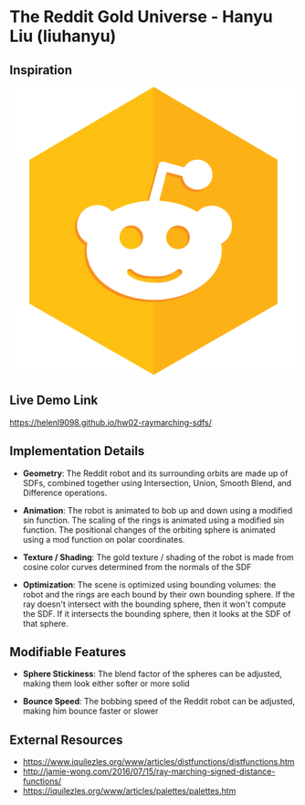 # The Reddit Gold Universe - Hanyu Liu (liuhanyu)

## Inspiration
![](media.png)

## Live Demo Link 

https://helenl9098.github.io/hw02-raymarching-sdfs/

## Implementation Details

- __Geometry__: The Reddit robot and its surrounding orbits are made up of SDFs, combined together using Intersection, Union, Smooth Blend, and Difference operations.


- __Animation__: The robot is animated to bob up and down using a modified sin function. The scaling of the rings is animated using a modified sin function. The positional changes of the orbiting sphere is animated using a mod function on polar coordinates.


- __Texture / Shading__: The gold texture / shading of the robot is made from cosine color curves determined from the normals of the SDF


- __Optimization__: The scene is optimized using bounding volumes: the robot and the rings are each bound by their own bounding sphere. If the ray doesn't intersect with the bounding sphere, then it won't compute the SDF. If it intersects the bounding sphere, then it looks at the SDF of that sphere. 


## Modifiable Features

- __Sphere Stickiness__: The blend factor of the spheres can be adjusted, making them look either softer or more solid

- __Bounce Speed__: The bobbing speed of the Reddit robot can be adjusted, making him bounce faster or slower


## External Resources

- https://www.iquilezles.org/www/articles/distfunctions/distfunctions.htm
- http://jamie-wong.com/2016/07/15/ray-marching-signed-distance-functions/
- https://iquilezles.org/www/articles/palettes/palettes.htm
